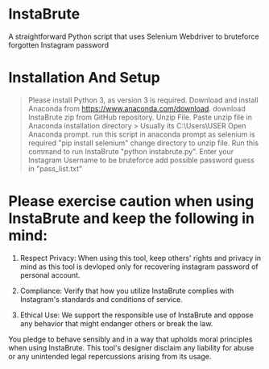 # InstaBrute
A straightforward Python script that uses Selenium Webdriver to bruteforce forgotten Instagram password

# Installation And Setup
> Please install Python 3, as version 3 is required.
> Download and install Anaconda from https://www.anaconda.com/download.
> download InstaBrute zip from GitHub repository.
> Unzip File.
> Paste unzip file in Anaconda installation directory > Usually its C:\Users\USER
> Open Anaconda prompt.
> run this script in anaconda prompt as selenium is required "pip install selenium"
> change directory to unzip file.
> Run this command to run InstaBrute "python instabrute.py".
> Enter your Instagram Username to be bruteforce
> add possible password guess in "pass_list.txt"
>
# Please exercise caution when using InstaBrute and keep the following in mind:

1. Respect Privacy: When using this tool, keep others' rights and privacy in mind as this tool is devloped only for recovering instagram password of personal account.

2. Compliance: Verify that how you utilize InstaBrute complies with Instagram's standards and conditions of service.

3. Ethical Use: We support the responsible use of InstaBrute and oppose any behavior that might endanger others or break the law.

You pledge to behave sensibly and in a way that upholds moral principles when using InstaBrute. This tool's designer disclaim any liability for abuse or any unintended legal repercussions arising from its usage.
